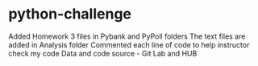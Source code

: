 # python-challenge
Added Homework 3 files in Pybank and PyPoll folders
The text files are added in Analysis folder
Commented each line of code to help instructor check my code
Data and code source - Git Lab and HUB
